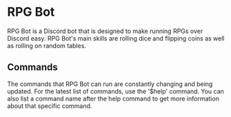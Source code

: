 # RPG Bot
RPG Bot is a Discord bot that is designed to make running RPGs over Discord easy. RPG Bot's main skills are rolling dice and flipping coins as well as rolling on random tables. 
## Commands
The commands that RPG Bot can run are constantly changing and being updated. For the latest list of commands, use the '$help' command. You can also list a command name after the help command to get more information about that specific command.
